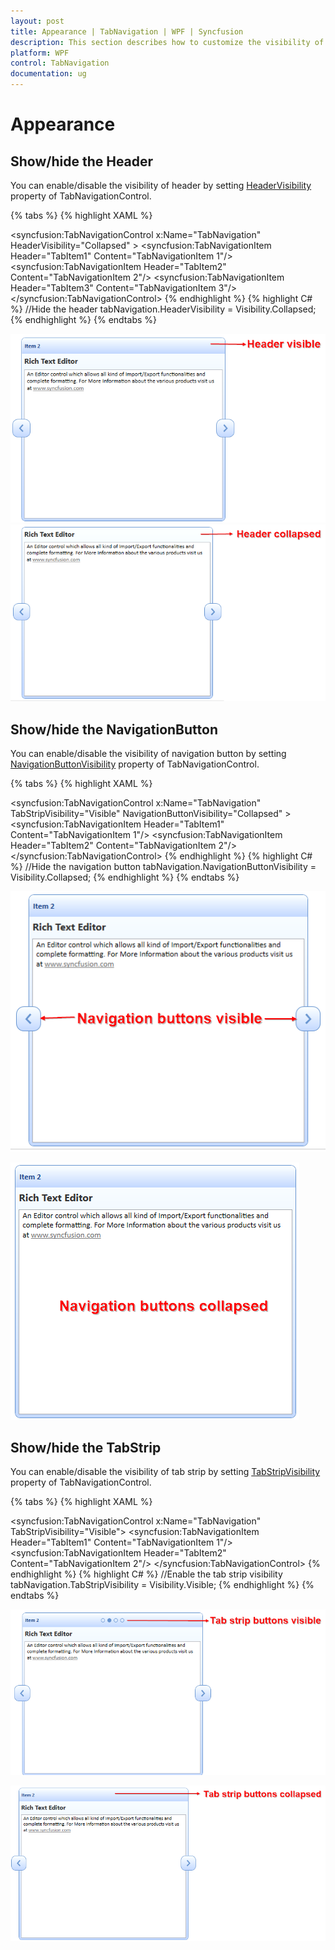 ```yaml
---
layout: post
title: Appearance | TabNavigation | WPF | Syncfusion
description: This section describes how to customize the visibility of header, navigation button and tab strip on tab navigation control.
platform: WPF
control: TabNavigation
documentation: ug
---
```


# Appearance

## Show/hide the Header

You can enable/disable the visibility of header by setting [HeaderVisibility](https://help.syncfusion.com/cr/wpf/Syncfusion.Windows.Tools.Controls.TabNavigationControl.html#Syncfusion_Windows_Tools_Controls_TabNavigationControl_HeaderVisibility) property of TabNavigationControl.

{% tabs %}
{% highlight XAML %}
 <!-- TabNavigation Control -->
<syncfusion:TabNavigationControl x:Name="TabNavigation" HeaderVisibility="Collapsed" >
	<syncfusion:TabNavigationItem Header="TabItem1" Content="TabNavigationItem 1"/>
	<syncfusion:TabNavigationItem Header="TabItem2" Content="TabNavigationItem 2"/>
	<syncfusion:TabNavigationItem Header="TabItem3" Content="TabNavigationItem 3"/>
</syncfusion:TabNavigationControl>
{% endhighlight %}
{% highlight C# %}
//Hide the header
tabNavigation.HeaderVisibility = Visibility.Collapsed;
{% endhighlight %}
{% endtabs %}

![wpf tabnavigation header visible](Appearance_images/wpf-tab-navigation-header-visible.png)
![wpf tabnavigation header collapsed](Appearance_images/wpf-tab-navigation-header-collapsed.png)

## Show/hide the NavigationButton

You can enable/disable the visibility of navigation button by setting [NavigationButtonVisibility](https://help.syncfusion.com/cr/wpf/Syncfusion.Windows.Tools.Controls.TabNavigationControl.html#Syncfusion_Windows_Tools_Controls_TabNavigationControl_NavigationButtonVisibility) property of TabNavigationControl.

{% tabs %}
{% highlight XAML %}
<!-- TabNavigation Control -->
<syncfusion:TabNavigationControl x:Name="TabNavigation" TabStripVisibility="Visible" NavigationButtonVisibility="Collapsed" >
	<syncfusion:TabNavigationItem Header="TabItem1" Content="TabNavigationItem 1"/>
	<syncfusion:TabNavigationItem Header="TabItem2" Content="TabNavigationItem 2"/>
</syncfusion:TabNavigationControl>
{% endhighlight %}
{% highlight C# %}
//Hide the navigation button
tabNavigation.NavigationButtonVisibility = Visibility.Collapsed;
{% endhighlight %}
{% endtabs %}

![wpf tabnavigation navigation button visible](Appearance_images/wpf-tabnavigation-navigation-button-visibility.png)

![wpf tabnavigation navigation button collapsed](Appearance_images/wpf-tabnavigation-navigation-button-collapsed.png)

## Show/hide the TabStrip

You can enable/disable the visibility of tab strip by setting [TabStripVisibility](https://help.syncfusion.com/cr/wpf/Syncfusion.Windows.Tools.Controls.TabNavigationControl.html#Syncfusion_Windows_Tools_Controls_TabNavigationControl_TabStripVisibility) property of TabNavigationControl.

{% tabs %}
{% highlight XAML %}
<!-- TabNavigation Control -->
<syncfusion:TabNavigationControl x:Name="TabNavigation" TabStripVisibility="Visible">
	<syncfusion:TabNavigationItem Header="TabItem1" Content="TabNavigationItem 1"/>
	<syncfusion:TabNavigationItem Header="TabItem2" Content="TabNavigationItem 2"/>
</syncfusion:TabNavigationControl>
{% endhighlight %}
{% highlight C# %}
//Enable the tab strip visibility
tabNavigation.TabStripVisibility = Visibility.Visible;
{% endhighlight %}
{% endtabs %}

![wpf tabnavigation tab strip visible](Appearance_images/wpf-tabnavigation-tabstrip-button-visibility.png)

![wpf tabnavigation tab strip collapsed](Appearance_images/wpf-tabnavigation-tabstrip-button-collapsed.png)
